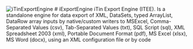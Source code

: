 <img alt="iTinExportEngine" src="https://raw.githubusercontent.com/iAJTin/iExportEngine/master/nuget/iTin.Export.png" /> 
# iExportEngine
iTin Export Engine (ITEE). Is a standalone engine for data export of XML, DataSets, typed ArrayList, DataRow array inputs by native/custom writers to MSExcel, Comma-Separated Values (csv), Tab-Separated Values (txt), SQL Script (sql), XML Spreadsheet 2003 (xml), Portable Document Format (pdf), MS Excel (xlsx), MS Word (docx), using an XML configuration file or by code
